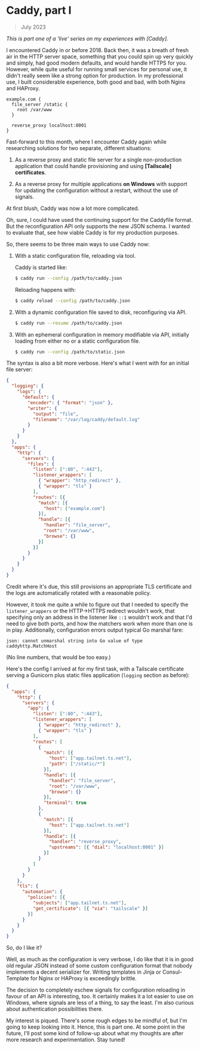 # Caddy, part I

> July 2023

_This is part one of a 'live' series on my experiences with [Caddy]._

I encountered Caddy in or before 2018. Back then, it was a breath of fresh air in the HTTP server
space, something that you could spin up very quickly and simply, had good modern defaults, and
would handle HTTPS for you. However, while quite useful for running small services for personal
use, it didn't really seem like a strong option for production. In my professional use, I built
considerable experience, both good and bad, with both Nginx and HAProxy.

```caddyfile
example.com {
  file_server /static {
    root /var/www
  }

  reverse_proxy localhost:8001
}
```

Fast-forward to this month, where I encounter Caddy again while researching solutions for two
separate, different situations:

1. As a reverse proxy and static file server for a single non-production application that could
  handle provisioning and using **[Tailscale] certificates**.

2. As a reverse proxy for multiple applications **on Windows** with support for updating the
  configuration without a restart, without the use of signals.

At first blush, Caddy was now a lot more complicated.

Oh, sure, I could have used the continuing support for the Caddyfile format. But the
reconfiguration API only supports the new JSON schema. I wanted to evaluate that, see how viable
Caddy is for my production purposes.

So, there seems to be three main ways to use Caddy now:

1. With a static configuration file, reloading via tool.

   Caddy is started like:
   ```bash
   $ caddy run --config /path/to/caddy.json
   ```

   Reloading happens with:
   ```bash
   $ caddy reload --config /path/to/caddy.json
   ```

2. With a dynamic configuration file saved to disk, reconfiguring via API.

   ```bash
   $ caddy run --resume /path/to/caddy.json
   ```

3. With an ephemeral configuration in memory modifiable via API, initially loading from either no
  or a static configuration file.

   ```bash
   $ caddy run --config /path/to/static.json
   ```

The syntax is also a bit more verbose. Here's what I went with for an initial file server:

```json
{
  "logging": {
    "logs": {
      "default": {
        "encoder": { "format": "json" },
        "writer": {
          "output": "file",
          "filename": "/var/log/caddy/default.log"
        }
      }
    }
  },
  "apps": {
    "http": {
      "servers": {
        "files": {
          "listen": [":80", ":443"],
          "listener_wrappers": [
            { "wrapper": "http_redirect" },
            { "wrapper": "tls" }
          ],
          "routes": [{
            "match": [{
              "host": ["example.com"]
            }],
            "handle": [{
              "handler": "file_server",
              "root": "/var/www",
              "browse": {}
            }]
          }]
        }
      }
    }
  }
}
```

Credit where it's due, this still provisions an appropriate TLS certificate and the logs are
automatically rotated with a reasonable policy.

However, it took me quite a while to figure out that I needed to specify the `listener_wrappers` or
the HTTP→HTTPS redirect wouldn't work, that specifying only an address in the listener like `::1`
wouldn't work and that I'd need to give both ports, and how the matchers work when more than one is
in play. Additionally, configuration errors output typical Go marshal fare:

```
json: cannot unmarshal string into Go value of type caddyhttp.MatchHost
```

(No line numbers, that would be too easy.)

Here's the config I arrived at for my first task, with a Tailscale certificate serving a Gunicorn
plus static files application (`logging` section as before):

```json
{
  "apps": {
    "http": {
      "servers": {
        "app": {
          "listen": [":80", ":443"],
          "listener_wrappers": [
            { "wrapper": "http_redirect" },
            { "wrapper": "tls" }
          ],
          "routes": [
            {
              "match": [{
                "host": ["app.tailnet.ts.net"],
                "path": ["/static/*"]
              }],
              "handle": [{
                "handler": "file_server",
                "root": "/var/www",
                "browse": {}
              }],
              "terminal": true
            },
            {
              "match": [{
                "host": ["app.tailnet.ts.net"]
              }],
              "handle": [{
                "handler": "reverse_proxy",
                "upstreams": [{ "dial": "localhost:8001" }]
              }]
            }
          ]
        }
      }
    },
    "tls": {
      "automation": {
        "policies": [{
          "subjects": ["app.tailnet.ts.net"],
          "get_certificate": [{ "via": "tailscale" }]
        }]
      }
    }
  }
}
```

So, do I like it?

Well, as much as the configuration is very verbose, I do like that it is in good old regular JSON
instead of some custom configuration format that nobody implements a decent serializer for. Writing
templates in Jinja or Consul-Template for Nginx or HAProxy is exceedingly brittle.

The decision to completely eschew signals for configuration reloading in favour of an API is
interesting, too. It certainly makes it a lot easier to use on Windows, where signals are less of a
thing, to say the least. I'm also curious about authentication possibilities there.

My interest is piqued. There's some rough edges to be mindful of, but I'm going to keep looking
into it. Hence, this is part one. At some point in the future, I'll post some kind of follow-up
about what my thoughts are after more research and experimentation. Stay tuned!
